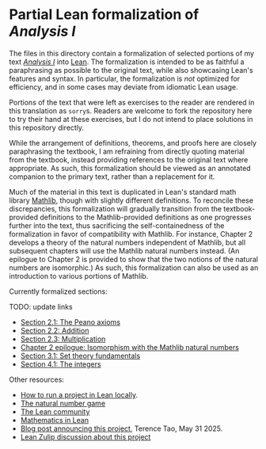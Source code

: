 # Partial Lean formalization of _Analysis I_

The files in this directory contain a formalization of selected portions of my text [_Analysis I_](https://terrytao.wordpress.com/books/analysis-i/) into [Lean](https://lean-lang.org/). The formalization is intended to be as faithful a paraphrasing as possible to the original text, while also showcasing Lean's features and syntax.  In particular, the formalization is _not_ optimized for efficiency, and in some cases may deviate from idiomatic Lean usage.

Portions of the text that were left as exercises to the reader are rendered in this translation as `sorry`s.  Readers are welcome to fork the repository here to try their hand at these exercises, but I do not intend to place solutions in this repository directly.

While the arrangement of definitions, theorems, and proofs here are closely paraphrasing the textbook, I am refraining from directly quoting material from the textbook, instead providing references to the original text where appropriate.  As such, this formalization should be viewed as an annotated companion to the primary text, rather than a replacement for it.

Much of the material in this text is duplicated in Lean's standard math library [Mathlib](https://leanprover-community.github.io/mathlib4_docs/), though with slightly different definitions.  To reconcile these discrepancies, this formalization will gradually transition from the textbook-provided definitions to the Mathlib-provided definitions as one progresses further into the text, thus sacrificing the self-containedness of the formalization in favor of compatibility with Mathlib.  For instance, Chapter 2 develops a theory of the natural numbers independent of Mathlib, but all subsequent chapters will use the Mathlib natural numbers instead.  (An epilogue to Chapter 2 is provided to show that the two notions of the natural numbers are isomorphic.)  As such, this formalization can also be used as an introduction to various portions of Mathlib.

Currently formalized sections:

TODO: update links

- [Section 2.1: The Peano axioms](https://teorth.github.io/estimate_tools/docs/EstimateTools/analysis/Section_2_1.html)
- [Section 2.2: Addition](https://teorth.github.io/estimate_tools/docs/EstimateTools/analysis/Section_2_2.html)
- [Section 2.3: Multiplication](https://teorth.github.io/estimate_tools/docs/EstimateTools/analysis/Section_2_3.html)
- [Chapter 2 epilogue: Isomorphism with the Mathlib natural numbers](https://teorth.github.io/estimate_tools/docs/EstimateTools/analysis/Section_2_epilogue.html)
- [Section 3.1: Set theory fundamentals](https://teorth.github.io/estimate_tools/docs/EstimateTools/analysis/Section_3_1.html)
- [Section 4.1: The integers](https://teorth.github.io/estimate_tools/docs/EstimateTools/analysis/Section_4_1.html)

Other resources:
- [How to run a project in Lean locally](https://leanprover-community.github.io/install/project.html).
- [The natural number game](https://adam.math.hhu.de/)
- [The Lean community](https://leanprover-community.github.io/)
- [Mathematics in Lean](https://leanprover-community.github.io/mathematics_in_lean/)
- [Blog post announcing this project](https://terrytao.wordpress.com/2025/05/31/a-lean-companion-to-analysis-i/), Terence Tao, May 31 2025.
- [Lean Zulip discussion about this project](https://leanprover.zulipchat.com/#narrow/channel/113488-general/topic/Lean.20companion.20to.20.22Analysis.20I.22.20-.20discussion/with/521458888)